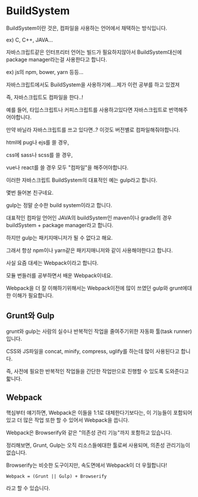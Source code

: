 <h1>BuildSystem</h1>


BuildSystem이란 것은, 컴파일을 사용하는 언어에서 채택하는 방식입니다.

ex) C, C++, JAVA...

자바스크립트같은 인터프리터 언어는 빌드가 필요하지않아서 BuildSystem대신에 package manager라는걸 사용한다고 합니다.

ex) js의 npm, bower, yarn 등등...



자바스크립트에서도 BuildSystem을 사용하기에....제가 이런 공부를 하고 있겠져

즉, 자바스크립트도 컴파일을 한다..!



예를 들어, 타입스크립트나 커피스크립트를 사용하고있다면 자바스크립트로 번역해주어야합니다.

만약 바닐라 자바스크립트를 쓰고 있다면..? 이것도 버전별로 컴파일해줘야합니다.

html에 pug나 ejs를 쓸 경우,

css에 sass나 scss를 쓸 경우,

vue나 react를 쓸 경우 모두 "컴파일"을 해주어야합니다.



이러한 자바스크립트 BuildSystem의 대표적인 예는 gulp라고 합니다.

몇번 들어본 친구네요.

gulp는 정말 순수한 build system이라고 합니다.

대표적인 컴파일 언어인 JAVA의 buildSystem인 maven이나 gradle의 경우 buildSystem + package manager라고 합니다.

하지만 gulp는 패키지매니저가 될 수 없다고 해요.

그래서 항상 npm이나 yarn같은 패키지매니저와 같이 사용해야한다고 합니다.



사실 요즘 대세는 Webpack이라고 합니다.

모듈 번들러를 공부하면서 배운 Webpack이네요.

Webpack을 더 잘 이해하기위해서는 Webpack이전에 많이 쓰였던 gulp와 grunt에대한 이해가 필요합니다.

<h2>
  Grunt와 Gulp
</h2>

grunt와 gulp는 사람의 실수나 반복적인 작업을 줄여주기위한 자동화 툴(task runner)입니다.

CSS와 JS파일을 concat, minify, compress, uglify를 하는데 많이 사용된다고 합니다.

즉, 사전에 필요한 반복적인 작업들을 간단한 작업만으로 진행할 수 있도록 도와준다고핣니다.

<h2>
  Webpack
</h2>

핵심부터 얘기하면, Webpack은 이들을 1:1로 대체한다기보다는, 이 기능들이 포함되어있고 더 많은 작업 또한 할 수 있어서 Webpack을 씁니다.

Webpack은 Browserify와 같은 "의존성 관리 기능"까지 포함하고 있습니다.

정리해보면, Grunt, Gulp는 오직 리소스들에대한 툴로써 사용되며, 의존성 관리기능이 없습니다.

Browserify는 비슷한 도구이지만, 속도면에서 Webpack이 더 우월합니다!

```
Webpack = (Grunt || Gulp) + Browserify
```

라고 할 수 있습니다.

